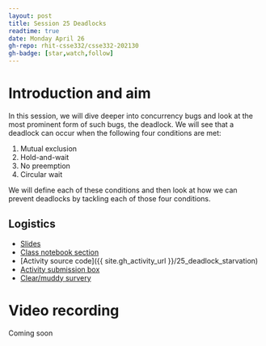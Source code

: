 ```yaml
---
layout: post
title: Session 25 Deadlocks
readtime: true
date: Monday April 26
gh-repo: rhit-csse332/csse332-202130
gh-badge: [star,watch,follow]
---
```


# Introduction and aim

In this session, we will dive deeper into concurrency bugs and look at the most
prominent form of such bugs, the deadlock. We will see that a deadlock can occur
when the following four conditions are met:
1. Mutual exclusion
1. Hold-and-wait
1. No preemption
1. Circular wait

We will define each of these conditions and then look at how we can prevent
deadlocks by tackling each of those four conditions. 

## Logistics

- [Slides](https://rosehulman-my.sharepoint.com/:p:/g/personal/noureddi_rose-hulman_edu/EV3_fhFJS99Pvwcmq2qIupMBNxA3R5qaVwaxm_QWCIkp_A?e=8DDFQZ)
- [Class notebook
section](https://rosehulman-my.sharepoint.com/personal/noureddi_rose-hulman_edu/_layouts/OneNote.aspx?id=%2Fpersonal%2Fnoureddi_rose-hulman_edu%2FDocuments%2FClass%20Notebooks%2FCSSE%20332%20Operating%20Systems&wd=target%28_Content%20Library%2FSession%2025%20Deadlocks.one%7C3271C056-18EA-6140-A10B-34CA1BE57524%2F%29)
- [Activity source code]({{ site.gh_activity_url }}/25_deadlock_starvation)
- [Activity submission box](https://moodle.rose-hulman.edu/mod/assign/view.php?id=2708169)
- [Clear/muddy survery](https://moodle.rose-hulman.edu/mod/quiz/view.php?id=2799426)

# Video recording

Coming soon
